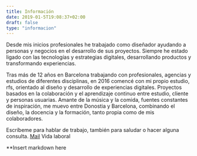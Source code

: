 ```yaml
---
title: Información
date: 2019-01-5T19:08:37+02:00
draft: false
type: "informacion"
---
```

Desde mis inicios profesionales he trabajado como diseñador ayudando a personas y negocios en el desarrollo de sus proyectos. Siempre he estado ligado con las tecnologías y estrategias digitales, desarrollando productos y transformando experiencias.

Tras más de 12 años en Barcelona trabajando con profesionales, agencias y estudios de diferentes disciplinas, en 2016 comencé con mi propio estudio, rfs, orientado al diseño y desarrollo de experiencias digitales. Proyectos basados en la colaboración y el aprendizaje continuo entre estudio, cliente y personas usuarias.
Amante de la música y la comida, fuentes constantes de inspiración, me muevo entre Donostia y Barcelona, combinando el diseño, la docencia y la formación, tanto propia como de mis colaboradores.

Escríbeme para hablar de trabajo, también para saludar o hacer alguna consulta. [Mail](mailto:studio@ricardofelix.es)
Vida laboral

<div class="someclass" id="someid">
    **Insert markdown here
</div>